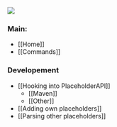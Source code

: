 ![](https://i.imgur.com/puadJ8Z.png)

### Main:
* [[Home]]
* [[Commands]]

### Developement
* [[Hooking into PlaceholderAPI]]
  * [[Maven]]
  * [[Other]]
* [[Adding own placeholders]]
* [[Parsing other placeholders]]